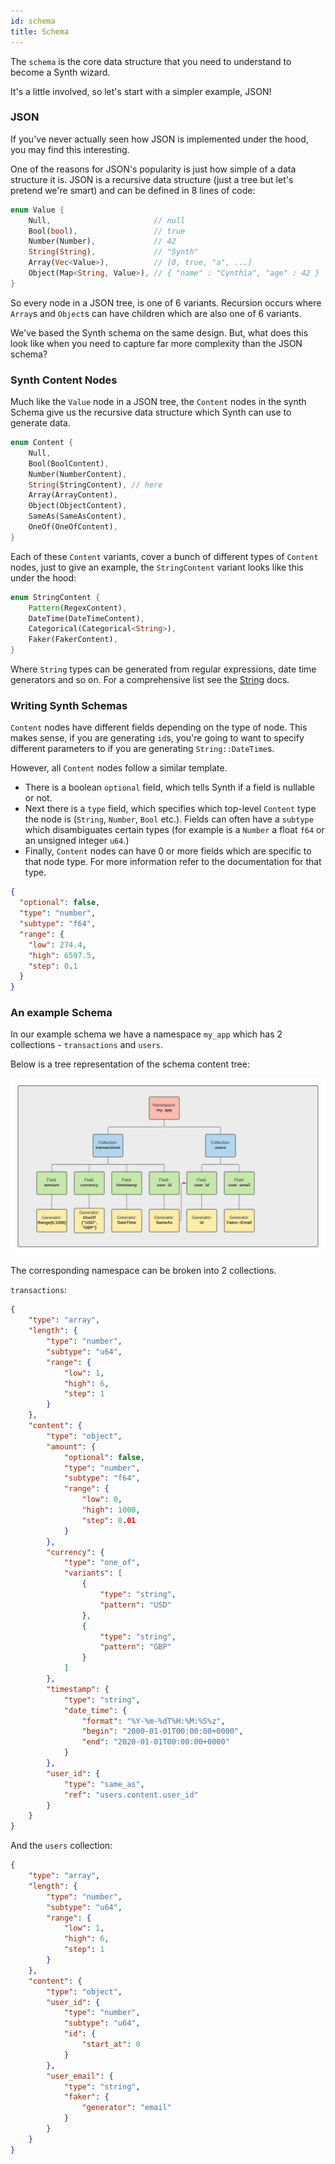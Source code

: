 ```yaml
---
id: schema
title: Schema
---
```


The `schema` is the core data structure that you need to understand to become a Synth wizard.

It's a little involved, so let's start with a simpler example, JSON!

### JSON

If you've never actually seen how JSON is implemented under the hood, you may find this interesting.

One of the reasons for JSON's popularity is just how simple of a data structure it is. JSON is a recursive data structure (just a tree but let's pretend we're smart) and can be defined in 8 lines of code:

```rust
enum Value {
    Null,                       // null
    Bool(bool),                 // true
    Number(Number),             // 42
    String(String),             // "Synth"
    Array(Vec<Value>),          // [0, true, "a", ...]
    Object(Map<String, Value>), // { "name" : "Cynthia", "age" : 42 }
}
```

So every node in a JSON tree, is one of 6 variants. Recursion occurs where `Array`s and `Object`s can have children which are also one of 6 variants.

We've based the Synth schema on the same design. But, what does this look like when you need to capture far more complexity than the JSON schema?


### Synth Content Nodes

Much like the `Value` node in a JSON tree, the `Content` nodes in the synth Schema give us the recursive data structure which Synth can use to generate data.

```rust
enum Content {
    Null,
    Bool(BoolContent),
    Number(NumberContent),
    String(StringContent), // here
    Array(ArrayContent),
    Object(ObjectContent),
    SameAs(SameAsContent),
    OneOf(OneOfContent),
}
``` 

Each of these `Content` variants, cover a bunch of different types of `Content` nodes, just to give an example, the `StringContent` variant looks like this under the hood:

```rust
enum StringContent {
    Pattern(RegexContent),
    DateTime(DateTimeContent),
    Categorical(Categorical<String>),
    Faker(FakerContent),
}
```

Where `String` types can be generated from regular expressions, date time generators and so on. For a comprehensive list see the [String](content/string.md) docs.

### Writing Synth Schemas

`Content` nodes have different fields depending on the type of node. This makes sense, if you are generating `id`s, you're going to want to specify different parameters to if you are generating `String::DateTime`s.

However, all `Content` nodes follow a similar template.

- There is a boolean `optional` field, which tells Synth if a field is nullable or not.
- Next there is a `type` field, which specifies which top-level `Content` type the node is (`String`, `Number`, `Bool` etc.). Fields can often have a `subtype` which disambiguates certain types (for example is a `Number` a float `f64` or an unsigned integer `u64`.)
- Finally, `Content` nodes can have 0 or more fields which are specific to that node type. For more information refer to the documentation for that type.

```json
{
  "optional": false,
  "type": "number",
  "subtype": "f64",
  "range": {
    "low": 274.4,
    "high": 6597.5,
    "step": 0.1
  }
}
```

### An example Schema

In our example schema we have a namespace `my_app` which has 2 collections - `transactions` and `users`.

Below is a tree representation of the schema content tree:

![An example schema](img/schema_overview.png)

The corresponding namespace can be broken into 2 collections.

`transactions`:

```json
{
    "type": "array",
    "length": {
        "type": "number",
        "subtype": "u64",
        "range": {
            "low": 1,
            "high": 6,
            "step": 1
        }
    },
    "content": {
        "type": "object",
        "amount": {
            "optional": false,
            "type": "number",
            "subtype": "f64",
            "range": {
                "low": 0,
                "high": 1000,
                "step": 0.01
            }
        },
        "currency": {
            "type": "one_of",
            "variants": [
                {
                    "type": "string",
                    "pattern": "USD"
                },
                {
                    "type": "string",
                    "pattern": "GBP"
                }
            ]
        },
        "timestamp": {
            "type": "string",
            "date_time": {
                "format": "%Y-%m-%dT%H:%M:%S%z",
                "begin": "2000-01-01T00:00:00+0000",
                "end": "2020-01-01T00:00:00+0000"
            }
        },
        "user_id": {
            "type": "same_as",
            "ref": "users.content.user_id"
        }
    }
}
```

And the `users` collection:

```json
{
    "type": "array",
    "length": {
        "type": "number",
        "subtype": "u64",
        "range": {
            "low": 1,
            "high": 6,
            "step": 1
        }
    },
    "content": {
        "type": "object",
        "user_id": {
            "type": "number",
            "subtype": "u64",
            "id": {
                "start_at": 0
            }
        },
        "user_email": {
            "type": "string",
            "faker": {
                "generator": "email"
            }
        }
    }
}
```
